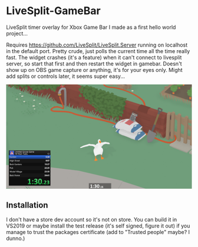 # LiveSplit-GameBar
LiveSplit timer overlay for Xbox Game Bar I made as a first hello world project...

Requires https://github.com/LiveSplit/LiveSplit.Server running on localhost in the default port. Pretty crude, just polls the current time all the time really fast. The widget crashes (it's a feature) when it can't connect to livesplit server, so start that first and then restart the widget in gamebar. Doesn't show up on OBS game capture or anything, it's for your eyes only. Might add splits or controls later, it seems super easy...

![Example](https://raw.githubusercontent.com/Dregu/LiveSplit-GameBar/master/LiveSplit-GameBar.png)

## Installation

I don't have a store dev account so it's not on store. You can build it in VS2019 or maybe install the test release (it's self signed, figure it out) if you manage to trust the packages certificate (add to "Trusted people" maybe? I dunno.)
